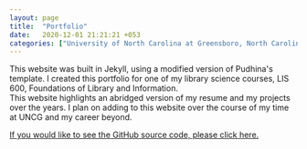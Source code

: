 ```yaml
---
layout: page
title:  "Portfolio"
date:   2020-12-01 21:21:21 +053
categories: ["University of North Carolina at Greensboro, North Carolina"]
---
```


This website was built in Jekyll, using a modified version of Pudhina's template. I created this portfolio for one of my library science courses, LIS 600, Foundations of Library and Information.   
This website highlights an abridged version of my resume and my projects over the years. I plan on adding to this website over the course of my time at UNCG and my career beyond.



[If you would like to see the GitHub source code, please click here.](https://github.com/cdunefsky/cdunefsky.github.io)
